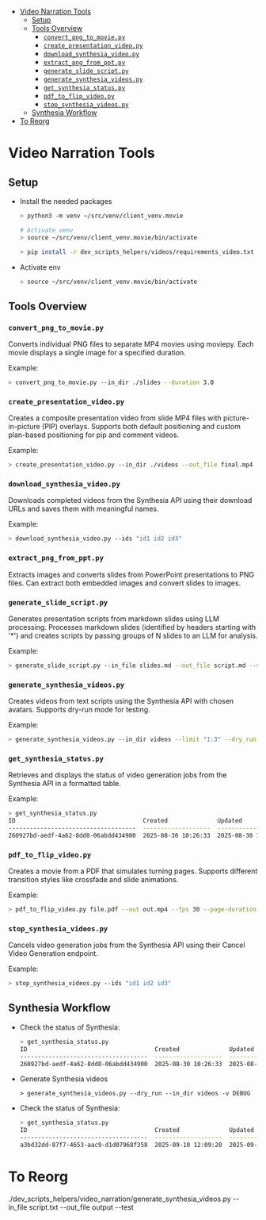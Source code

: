 <!-- toc -->

- [Video Narration Tools](#video-narration-tools)
  * [Setup](#setup)
  * [Tools Overview](#tools-overview)
    + [`convert_png_to_movie.py`](#convert_png_to_moviepy)
    + [`create_presentation_video.py`](#create_presentation_videopy)
    + [`download_synthesia_video.py`](#download_synthesia_videopy)
    + [`extract_png_from_ppt.py`](#extract_png_from_pptpy)
    + [`generate_slide_script.py`](#generate_slide_scriptpy)
    + [`generate_synthesia_videos.py`](#generate_synthesia_videospy)
    + [`get_synthesia_status.py`](#get_synthesia_statuspy)
    + [`pdf_to_flip_video.py`](#pdf_to_flip_videopy)
    + [`stop_synthesia_videos.py`](#stop_synthesia_videospy)
  * [Synthesia Workflow](#synthesia-workflow)
- [To Reorg](#to-reorg)

<!-- tocstop -->

# Video Narration Tools

## Setup

- Install the needed packages

  ```bash
  > python3 -m venv ~/src/venv/client_venv.movie

  # Activate venv
  > source ~/src/venv/client_venv.movie/bin/activate

  > pip install -r dev_scripts_helpers/videos/requirements_video.txt
  ```

- Activate env
  ```bash
  > source ~/src/venv/client_venv.movie/bin/activate
  ```

## Tools Overview

### `convert_png_to_movie.py`

Converts individual PNG files to separate MP4 movies using moviepy. Each movie
displays a single image for a specified duration.

Example:

```bash
> convert_png_to_movie.py --in_dir ./slides --duration 3.0
```

### `create_presentation_video.py`

Creates a composite presentation video from slide MP4 files with
picture-in-picture (PIP) overlays. Supports both default positioning and custom
plan-based positioning for pip and comment videos.

Example:

```bash
> create_presentation_video.py --in_dir ./videos --out_file final.mp4
```

### `download_synthesia_video.py`

Downloads completed videos from the Synthesia API using their download URLs and
saves them with meaningful names.

Example:

```bash
> download_synthesia_video.py --ids "id1 id2 id3"
```

### `extract_png_from_ppt.py`

Extracts images and converts slides from PowerPoint presentations to PNG files.
Can extract both embedded images and convert slides to images.

### `generate_slide_script.py`

Generates presentation scripts from markdown slides using LLM processing.
Processes markdown slides (identified by headers starting with '\*') and creates
scripts by passing groups of N slides to an LLM for analysis.

Example:

```bash
> generate_slide_script.py --in_file slides.md --out_file script.md --slides_per_group 3
```

### `generate_synthesia_videos.py`

Creates videos from text scripts using the Synthesia API with chosen avatars.
Supports dry-run mode for testing.

Example:

```bash
> generate_synthesia_videos.py --in_dir videos --limit "1:3" --dry_run
```

### `get_synthesia_status.py`

Retrieves and displays the status of video generation jobs from the Synthesia
API in a formatted table.

Example:

```bash
> get_synthesia_status.py
ID                                    Created              Updated              Title                          Status    Download
------------------------------------  -------------------  -------------------  -----------------------------  --------  --------
260927bd-aedf-4a62-8dd8-06abdd434900  2025-08-30 10:26:33  2025-08-30 10:30:16  Untitled                       complete  Yes
```

### `pdf_to_flip_video.py`

Creates a movie from a PDF that simulates turning pages. Supports different
transition styles like crossfade and slide animations.

Example:

```bash
> pdf_to_flip_video.py file.pdf --out out.mp4 --fps 30 --page-duration 2.0 --transition 0.5 --style crossfade
```

### `stop_synthesia_videos.py`

Cancels video generation jobs from the Synthesia API using their Cancel Video
Generation endpoint.

Example:

```bash
> stop_synthesia_videos.py --ids "id1 id2 id3"
```

## Synthesia Workflow

- Check the status of Synthesia:

  ```bash
  > get_synthesia_status.py
  ID                                    Created              Updated              Title                          Status    Download
  ------------------------------------  -------------------  -------------------  -----------------------------  --------  --------
  260927bd-aedf-4a62-8dd8-06abdd434900  2025-08-30 10:26:33  2025-08-30 10:30:16  Untitled                       complete  Yes
  ```

- Generate Synthesia videos
  ```
  > generate_synthesia_videos.py --dry_run --in_dir videos -v DEBUG
  ```

- Check the status of Synthesia:
  ```bash
  > get_synthesia_status.py
  ID                                    Created              Updated              Title                          Status       Download
  ------------------------------------  -------------------  -------------------  -----------------------------  -----------  --------
  a3bd32dd-87f7-4653-aac9-d1d07968f358  2025-09-10 12:09:20  2025-09-10 12:09:24  slide1                         in_progress  No
  ```

# To Reorg

./dev_scripts_helpers/video_narration/generate_synthesia_videos.py --in_file
script.txt --out_file output --test
